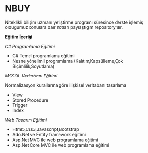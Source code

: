 # NBUY
Niteklikli bilişim uzmanı yetiştirme programı süresince derste işlemiş 
olduğumuz konulara dair notları paylaştığım repository'dir.

**Eğitim İçeriği**

*C# Programlama Eğitimi*
*  C# Temel programlama eğitimi
*  Nesne yönelimli programlama (Kalıtım,Kapsülleme,Çok Biçimlilik,Soyutlama)

*MSSQL Veritabanı Eğitimi*

Normalizasyon kurallarına göre ilişkisel veritabanı tasarlama
* View
* Stored Procedure 
* Trigger
* Index

*Web Tasarım Eğitimi*

* Html5,Css3,Javascript,Bootstrap
* Ado.Net ve Entity framework eğitimi
* Asp.Net MVC ile web programlama eğitimi
* Asp.Net Core MVC ile web programlama eğitimi


